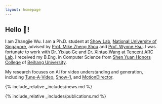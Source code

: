 ```yaml
---
layout: homepage
---
```


## Hello 👋!

I am Zhangjie Wu. I am a Ph.D. student at [Show Lab](https://sites.google.com/view/showlab/home?authuser=0), [National University of Singapore](https://www.nus.edu.sg/), advised by [Prof. Mike Zheng Shou](https://sites.google.com/view/showlab) and [Prof. Wynne Hsu](https://www.comp.nus.edu.sg/~whsu/). 
I was fortunate to work with [Dr. Yixiao Ge](https://geyixiao.com/) and [Dr. Xintao Wang](https://xinntao.github.io/) at [Tencent ARC Lab](https://arc.tencent.com/).
I received my B.Eng. in Computer Science from [Shen Yuan Honors College](http://hc.buaa.edu.cn/) of [Beihang University](https://buaa.edu.cn/).

My research focuses on AI for video understanding and generation, including [Tune-A-Video](https://tuneavideo.github.io/), [Show-1](https://showlab.github.io/Show-1/), and [MotionDirector](https://showlab.github.io/MotionDirector/).


{% include_relative _includes/news.md %}

{% include_relative _includes/publications.md %}

<!-- {% include_relative _includes/services.md %} -->
